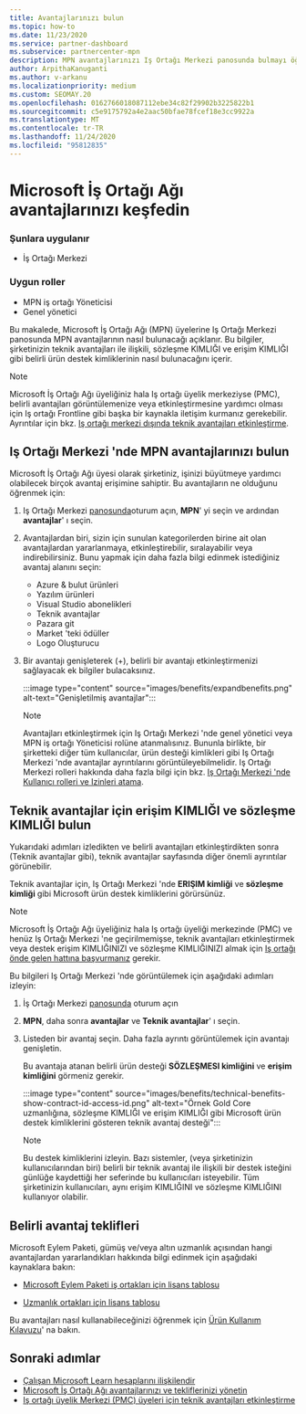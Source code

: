 ```yaml
---
title: Avantajlarınızı bulun
ms.topic: how-to
ms.date: 11/23/2020
ms.service: partner-dashboard
ms.subservice: partnercenter-mpn
description: MPN avantajlarınızı Iş Ortağı Merkezi panosunda bulmayı öğrenin. Teknik avantajlar için erişim KIMLIĞI ve sözleşme KIMLIĞINIZI bulma hakkında bilgiler içerir.
author: ArpithaKanuganti
ms.author: v-arkanu
ms.localizationpriority: medium
ms.custom: SEOMAY.20
ms.openlocfilehash: 0162766018087112ebe34c82f29902b3225822b1
ms.sourcegitcommit: c5e9175792a4e2aac50bfae78fcef18e3cc9922a
ms.translationtype: MT
ms.contentlocale: tr-TR
ms.lasthandoff: 11/24/2020
ms.locfileid: "95812835"
---
```

# <a name="locate-your-microsoft-partner-network-benefits"></a>Microsoft İş Ortağı Ağı avantajlarınızı keşfedin 

### <a name="applies-to"></a>Şunlara uygulanır

- İş Ortağı Merkezi

### <a name="appropriate-roles"></a>Uygun roller

- MPN iş ortağı Yöneticisi
- Genel yönetici

Bu makalede, Microsoft İş Ortağı Ağı (MPN) üyelerine Iş Ortağı Merkezi panosunda MPN avantajlarının nasıl bulunacağı açıklanır. Bu bilgiler, şirketinizin teknik avantajları ile ilişkili, sözleşme KIMLIĞI ve erişim KIMLIĞI gibi belirli ürün destek kimliklerinin nasıl bulunacağını içerir.

>[!NOTE]
> Microsoft İş Ortağı Ağı üyeliğiniz hala Iş ortağı üyelik merkeziyse (PMC), belirli avantajları görüntülemenize veya etkinleştirmesine yardımcı olması için Iş ortağı Frontline gibi başka bir kaynakla iletişim kurmanız gerekebilir. Ayrıntılar için bkz. [Iş ortağı merkezi dışında teknik avantajları etkinleştirme](partner-membership-center-tech-benefits-activate.md).

## <a name="find-your-mpn-benefits-in-partner-center"></a>Iş Ortağı Merkezi 'nde MPN avantajlarınızı bulun

Microsoft İş Ortağı Ağı üyesi olarak şirketiniz, işinizi büyütmeye yardımcı olabilecek birçok avantaj erişimine sahiptir. Bu avantajların ne olduğunu öğrenmek için:

1. Iş Ortağı Merkezi [panosunda](https://partner.microsoft.com/dashboard/home)oturum açın, **MPN**' yi seçin ve ardından **avantajlar**' ı seçin.

2. Avantajlardan biri, sizin için sunulan kategorilerden birine ait olan avantajlardan yararlanmaya, etkinleştirebilir, sıralayabilir veya indirebilirsiniz. Bunu yapmak için daha fazla bilgi edinmek istediğiniz avantaj alanını seçin:

   - Azure & bulut ürünleri
   - Yazılım ürünleri
   - Visual Studio abonelikleri
   - Teknik avantajlar
   - Pazara git
   - Market 'teki ödüller
   - Logo Oluşturucu

3. Bir avantajı genişleterek (+), belirli bir avantajı etkinleştirmenizi sağlayacak ek bilgiler bulacaksınız.

   :::image type="content" source="images/benefits/expandbenefits.png" alt-text="Genişletilmiş avantajlar":::

   > [!NOTE]
   > Avantajları etkinleştirmek için Iş Ortağı Merkezi 'nde genel yönetici veya MPN iş ortağı Yöneticisi rolüne atanmalısınız. Bununla birlikte, bir şirketteki diğer tüm kullanıcılar, ürün desteği kimlikleri gibi Iş Ortağı Merkezi 'nde avantajlar ayrıntılarını görüntüleyebilmelidir. Iş Ortağı Merkezi rolleri hakkında daha fazla bilgi için bkz. [Iş Ortağı Merkezi 'nde Kullanıcı rolleri ve Izinleri atama](permissions-overview.md).

## <a name="find-access-id-and-contract-id-for-technical-benefits"></a>Teknik avantajlar için erişim KIMLIĞI ve sözleşme KIMLIĞI bulun

Yukarıdaki adımları izledikten ve belirli avantajları etkinleştirdikten sonra (Teknik avantajlar gibi), teknik avantajlar sayfasında diğer önemli ayrıntılar görünebilir.

Teknik avantajlar için, Iş Ortağı Merkezi 'nde **ERIŞIM kimliği** ve **sözleşme kimliği** gibi Microsoft ürün destek kimliklerini görürsünüz.

>[!NOTE]
> Microsoft İş Ortağı Ağı üyeliğiniz hala Iş ortağı üyeliği merkezinde (PMC) ve henüz Iş Ortağı Merkezi 'ne geçirilmemişse, teknik avantajları etkinleştirmek veya destek erişim KIMLIĞINIZI ve sözleşme KIMLIĞINIZI almak için [Iş ortağı önde gelen hattına başvurmanız](partner-membership-center-tech-benefits-activate.md) gerekir.

 Bu bilgileri Iş Ortağı Merkezi 'nde görüntülemek için aşağıdaki adımları izleyin:

1. İş Ortağı Merkezi [panosunda](https://partner.microsoft.com/dashboard/home) oturum açın

2. **MPN**, daha sonra **avantajlar** ve **Teknik avantajlar**' ı seçin.

3. Listeden bir avantaj seçin. Daha fazla ayrıntı görüntülemek için avantajı genişletin. 

   Bu avantaja atanan belirli ürün desteği **SÖZLEŞMESI kimliğini** ve **erişim kimliğini** görmeniz gerekir.  

   :::image type="content" source="images/benefits/technical-benefits-show-contract-id-access-id.png" alt-text="Örnek Gold Core uzmanlığına, sözleşme KIMLIĞI ve erişim KIMLIĞI gibi Microsoft ürün destek kimliklerini gösteren teknik avantaj desteği":::

   > [!NOTE]
   > Bu destek kimliklerini izleyin. Bazı sistemler, (veya şirketinizin kullanıcılarından biri) belirli bir teknik avantaj ile ilişkili bir destek isteğini günlüğe kaydettiği her seferinde bu kullanıcıları isteyebilir. Tüm şirketinizin kullanıcıları, aynı erişim KIMLIĞINI ve sözleşme KIMLIĞINI kullanıyor olabilir.

## <a name="specific-benefit-offers"></a>Belirli avantaj teklifleri

Microsoft Eylem Paketi, gümüş ve/veya altın uzmanlık açısından hangi avantajlardan yararlandıkları hakkında bilgi edinmek için aşağıdaki kaynaklara bakın:

- [Microsoft Eylem Paketi iş ortakları için lisans tablosu](https://assetsprod.microsoft.com/en-us/microsoft-action-pack-license-table.pdf)

- [Uzmanlık ortakları için lisans tablosu](https://assetsprod.microsoft.com/mpn-maps-software-iur-competency-license-table.docx)

Bu avantajları nasıl kullanabileceğinizi öğrenmek için [Ürün Kullanım Kılavuzu](https://assets.microsoft.com/MPN-MAPS-Product-Usage-Guide.pdf)' na bakın.

## <a name="next-steps"></a>Sonraki adımlar

- [Çalışan Microsoft Learn hesaplarını ilişkilendir](ms-learn-associate.md)
- [Microsoft İş Ortağı Ağı avantajlarınızı ve tekliflerinizi yönetin](manage-your-partner-network-benefits.md)
- [Iş ortağı üyelik Merkezi (PMC) üyeleri için teknik avantajları etkinleştirme](partner-membership-center-tech-benefits-activate.md)